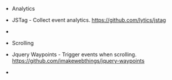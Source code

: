 

* Analytics
 * JSTag - Collect event analytics. https://github.com/lytics/jstag
 * 


* Scrolling
 * Jquery Waypoints - Trigger events when scrolling. https://github.com/imakewebthings/jquery-waypoints
 * 
